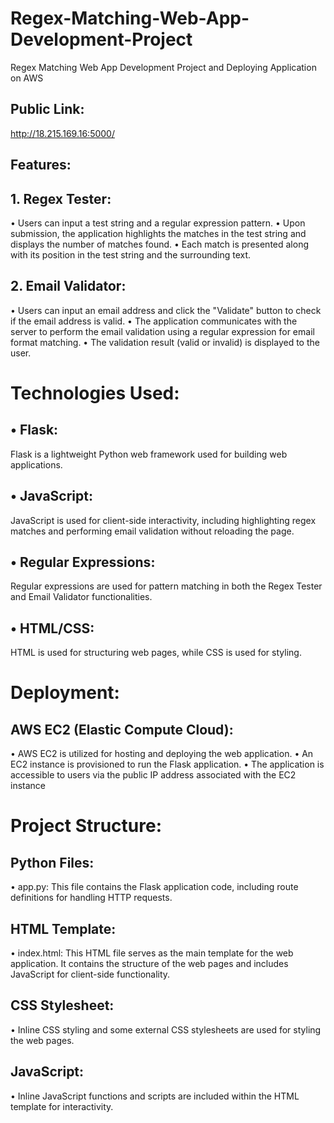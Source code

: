 # Regex-Matching-Web-App-Development-Project
Regex Matching Web App Development Project and Deploying Application on AWS
## Public Link:
http://18.215.169.16:5000/

## Features:
## 1.	Regex Tester:
• Users can input a test string and a regular expression pattern.
•	Upon submission, the application highlights the matches in the test string and displays the number of matches found.
•	Each match is presented along with its position in the test string and the surrounding text.
## 2.	Email Validator:
•	Users can input an email address and click the "Validate" button to check if the email address is valid.
•	The application communicates with the server to perform the email validation using a regular expression for email format matching.
•	The validation result (valid or invalid) is displayed to the user.

# Technologies Used:
## •	Flask:
Flask is a lightweight Python web framework used for building web applications.
## •	JavaScript: 
JavaScript is used for client-side interactivity, including highlighting regex matches and performing email validation without reloading the page.
## •	Regular Expressions: 
Regular expressions are used for pattern matching in both the Regex Tester and Email Validator functionalities.
## •	HTML/CSS: 
HTML is used for structuring web pages, while CSS is used for styling.

# Deployment:
## AWS EC2 (Elastic Compute Cloud):
•	AWS EC2 is utilized for hosting and deploying the web application.
•	An EC2 instance is provisioned to run the Flask application.
•	The application is accessible to users via the public IP address associated with the EC2 instance

# Project Structure:
## Python Files:
•	app.py: This file contains the Flask application code, including route definitions for handling HTTP requests.
## HTML Template:
•	index.html: This HTML file serves as the main template for the web application. It contains the structure of the web pages and includes JavaScript for client-side functionality.
## CSS Stylesheet:
•	Inline CSS styling and some external CSS stylesheets are used for styling the web pages.
## JavaScript:
•	Inline JavaScript functions and scripts are included within the HTML template for interactivity.

